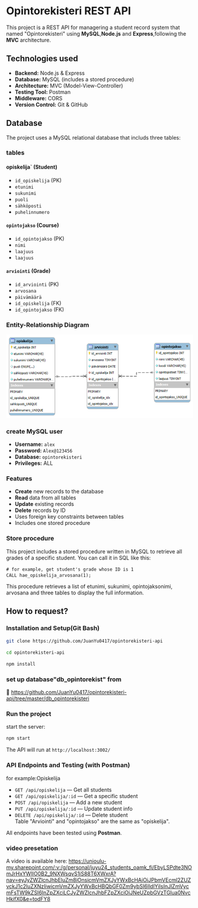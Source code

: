 # Opintorekisteri REST API
This project is a REST API for managering a student record system that named "Opintorekisteri" using **MySQL**,**Node.js** and **Express**,following the **MVC** architecture.
## Technologies used
- **Backend:** Node.js & Express  
- **Database:** MySQL (includes a stored procedure)  
- **Architecture:** MVC (Model-View-Controller)  
- **Testing Tool:** Postman  
- **Middleware:** CORS  
- **Version Control:** Git & GitHub  
## Database
The project uses a MySQL relational database that includs three tables:  
### tables
#### opiskelija` (Student)
- `id_opiskelija` (PK)
- `etunimi`
- `sukunimi`
- `puoli`
- `sähköposti`
- `puhelinnumero`
#### `opintojakso` (Course)
- `id_opintojakso` (PK)
- `nimi`
- `laajuus`  
- `laajuus` 
#### `arviointi` (Grade)
- `id_arviointi` (PK)
- `arvosana` 
- `päivämäärä` 
- `id_opiskelija` (FK)
- `id_opintojakso` (FK)
### Entity-Relationship Diagram
![ER Diagram](./er_diagram.png)
### create MySQL user
- **Username:** `alex`  
- **Password:** `Alex@123456`  
- **Database:** `opintorekisteri`  
- **Privileges:** ALL
### Features
- **Create** new records to the database
- **Read** data from all tables
- **Update** existing records
- **Delete** records by ID  
- Uses foreign key constraints between tables  
- Includes one stored procedure  
### Store procedure  
This project includes a stored procedure written in MySQL to retrieve all grades of a specific student.
You can call it in SQL like this:
```
# for example, get student's grade whose ID is 1
CALL hae_opiskelija_arvosana(1);
```
This procedure retrieves a list of etunimi, sukunimi, opintojaksonimi, arvosana and three tables to display the full information.  
## How to request?
### Installation and Setup(Git Bash)

```bash
git clone https://github.com/JuanYu0417/opintorekisteri-api  
```  
```bash
cd opintorekisteri-api  
```  
```bash
npm install 
```    
### set up database"db_opintorekist"  from 
📂 https://github.com/JuanYu0417/opintorekisteri-api/tree/master/db_opintorekisteri

### Run the project  
start the server:
```bash
npm start
```    
The API will run at `http://localhost:3002/`
### API Endpoints and Testing (with Postman)
 for example:Opiskelija
- `GET /api/opiskelija` — Get all students
- `GET /api/opiskelija/:id` — Get a specific student
- `POST /api/opiskelija` — Add a new student
- `PUT /api/opiskelija/:id` — Update student info
- `DELETE /api/opiskelija/:id` — Delete student    
Table "Arviointi" and "opintojakso" are the same as "opiskelija".     

All endpoints have been tested using **Postman**.

### video presetation  
A video is available here:
https://unioulu-my.sharepoint.com/:v:/g/personal/juyu24_students_oamk_fi/EbyLSPdte3NOmJrHxYWIlO0B2_9NXWsqvS1iS88T6XWxrA?nav=eyJyZWZlcnJhbEluZm8iOnsicmVmZXJyYWxBcHAiOiJPbmVEcml2ZUZvckJ1c2luZXNzIiwicmVmZXJyYWxBcHBQbGF0Zm9ybSI6IldlYiIsInJlZmVycmFsTW9kZSI6InZpZXciLCJyZWZlcnJhbFZpZXciOiJNeUZpbGVzTGlua0NvcHkifX0&e=todFY8